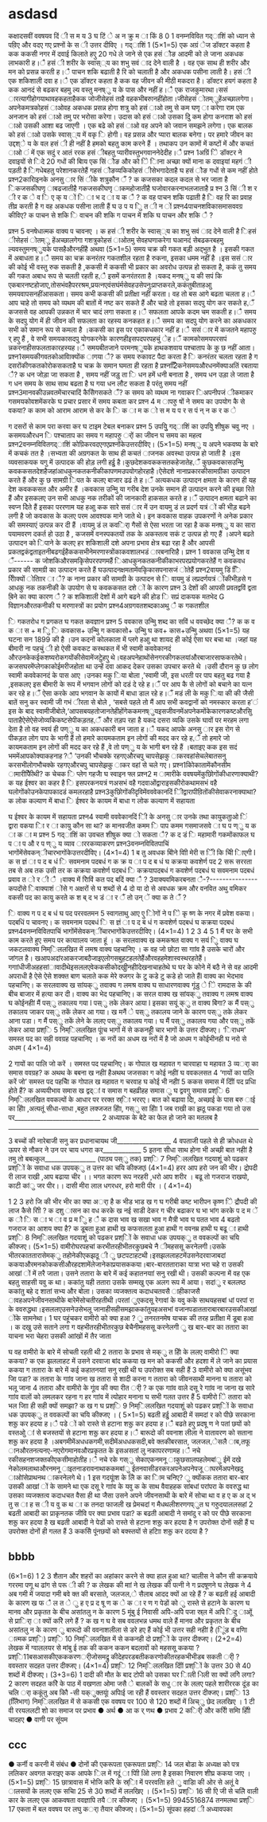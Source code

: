 # asdasd

कक्षादसवीं ववषयव दिं ी स म य 3 घ टिं े अ न क्रु म ा किं 8 0
1 वनम्नविवित गद्ाशिं को ध्यान से पव़िए और वदए गए प्रश्नों के स ी उत्तर दीविए ।
गद्ाशिं 1 (5×1=5)
एक अग्रं ेज डॉक्टर कहता है कक ककसी नगर में दवाई किलाते हएु 20 गधे ले जाने से एक हसं ौङ आदमी को ले जाना अकधक लाभकारी ह।ै हसं ी शरीर के स्वास््य का शभु सवं ाद देने वाली है । वह एक साथ ही शरीर और मन को प्रसन्न करती ह।ै पाचन शकि बढाती है रि को चलाती है और अकधक पसीना लाती है। हसं ी एक शकिशाली दवा ह।ै एक डॉक्टर कहता है कक वह जीवन की मीठी मकदरा है। डॉक्टर हयगं कहता है कक आनदं से बढकर बहमु ल्य वस्तु मनष्ु य के पास और नहीं ह।ै एक राजकुमारथा।ससं ारत्यागीहोगयाथावहकहताहैकक जोजीसेहसं ताहै वहकभीबरुानहींहोता।जीसेहसं ोतम्ुहेंअच्छालगेगा।अपनेकमत्रकोहसं ाओवह अकधक प्रसन्न होगा शत्रु को हसं ाओ तमु से कम घणृ ा करेगा राम एक अनजान को हसं ाओ तमु पर भरोसा करेगा। उदास को हसं ाओ उसका दिु कम होगा कनराश को हसं ाओ उसकी आशा बढ जाएगी । एक बढे को हसं ाओ वह अपने को जवान समझने लगेगा। एक बालक को हसं ाओ उसके स्वास््य में वकृ ि होगी। वह प्रसन्न और प्यारा बालक बनेगा। पर हमारे जीवन का उद्दश्े य के वल हसं ी ही नहीं है हमको बहतु काम करने हैं । तथाकप उन कामों में कष्टों में और कचतं ाओ ं में एक सदुं र आतं ररक हसं ीबहतु प्यारीवस्तुभगवाननेदेदीह।ै
प्रश्न 1अग्रिं ेि डॉक्टर ने दवाइयों से िदे 20 गधों की बिाय एक सिं ौङ और को िे िाना अच्छा क्यों माना
क दवाइयां महगं ी पड़ती है
िगधेबहतु परेशानकरतेहैं
गहसं ौङव्यकिकोहसं ीसेभगादेताहै
घ हसं ौङ गधों से कम नहीं होते
प्रश्न2कारिाइनके अनसु ार सिं ीके शत्रुकौन ैं ? क कजसका कदल कदल से भर जाता है
िकजसकीघणृ ाबढजातीहै
गकजसकीघणृ ाकमहोजातीहै घजोवारकरनाभलजाताहै
प्र श्न 3 सिं ी श र ी र क े व ि ए क् य ों ि ा भ द ा य क ै ?
क वह पाचन शकि पढाती है
ि वह रि का प्रवाह तीव्र करती है
ग वह अकधक पसीना लाती हैं
घ उ प य िु त ी न ों
प्रश्न4पाचनशविकासमासववग्र कीविए?
क पाचन से शकि ि वाचन की शकि ग पाचन में शकि घ पाचन और शकि
ै ?

प्रश्न 5 वनषेधात्मक वाक्य प चावनए ।
क हसं ी शरीर के स्वास््य का शभु सवं ाद देने वाली है
िहसं ीसेहसं ोतम्ु हेंअच्छालगेगा
गशत्रुकोहसं ाओतमु सेवहघणाकरेगा
घआनदं सेबढकरबहमु ल्यवस्तुमनष्ुयके पासहैऔरनहींहै
अथवा (5×1=5)
समय चक्र की गकत बड़ी अद्भुत है । इसकी गकत में अबाधता ह।ै समय का चक्र कनरंतर गकतशील रहता है रुकना, इसका धमम नहीं है ।इस ससं ार की कोई भी वस्तु रुक सकती है ,ककसी में ककसी भी प्रकार का अवरोध उत्पन्न हो सकता है, ककं तु समय की गकत अबाध रूप से चलती रहती ह,ै इसमें कनरंतरता है ।यकद मनष्ु य की सपं कि एकबारनष्टहोजाए,तोसभंवहैपररश्रम,प्रयत्नएवंसघंर्मसेवहउसेपनुःप्राप्तकरले,ककंतुबीताहआु समयवापसनहींआसकता।
समय कभी ककसी की प्रतीक्षा नहीं करता। वह तो बस आगे बढता चलता ह।ै आप चाहे तो समय को व्यथम की बातों में नष्ट कर सकते हैं और चाहे तो इसका सदपु योग कर सकते ह,ैं कजससे वह आपकी उन्नकत में चार चादं लगा सकता ह।ै सफलता आपके कदम चम सकती ह।ै समय के सदपु योग में ही जीवन की सफलता का रहस्य
कनकहत ह।ै समय का सदपु योग करने का अकधकार सभी को समान रूप से कमला है ।ककसी का इस पर एकाकधकार नहीं ह।ै ससं ार में कजतने महापरुु र् हएु हैं , वे सभी समयकासदपु योगकरनेके कारणहीइसपदपरपहचुं ेह।ैं कामकोसमयपरसपं न्नकरनाहीसफलताकारहस्यह।ै समयबीतजाने परमनष्ुयके हाथकशवाय पश्चाताप के कु छ नहीं आता।
प्रश्न1समयकीगवतकोआवािक्योंक ागया ै?
क समय रुकावट पैदा करता है
ि कनरंतर चलता रहता है
ग दसरोंकीगकतकोरोकसकताहै
घ चक्र के समान घमता ही रहता है प्रश्न2िेिकनेसमयऔरधनमेंक्याअतिं रबताया ै?
क धन जोड़ा जा सकता है , समय नहीं जड़ु ता
ि धन हमें धनी बनाता है , समय धन उड़ा ले जाता है ग धन समय के साथ साथ बढता है
घ गया धन लौट सकता है परंतु समय नहीं
प्रश्न3मानवकीउन्नवतमेंचारचादिं कैसेिगसकते ैं?
क समय को व्यथम ना गवाकर
िअपनीपजं ीकमाकर
गसमयकोवशमेंकरके
घ प्रचार प्रसार में समय कबता कर
प्रश्न 4 म ापरुु षों ने समय का उपयोग कै से वकया?
क काम को आराम आराम से कर के ि क ा म क ो स म य प र स पं न् न क र क े

ग दसरों से काम परा करवा कर
घ टाइम टेबल बनाकर
प्रश्न 5 उपयुिु गद्ाशिं का उपयिु शीषुक चवु नए । कसमयऔरधन
ि पश्चाताप का समय
ग महापरुु र्ों का जीवन
घ समय का महत्व
प्रश्न2वनम्नविवितगद्ाशिं कोप़िकरवदएगएप्रश्नोंकेउत्तरदीविए।
(5×1=5)
मनष्ु य अपने भकवष्य के बारे में कचकं तत है ।सभ्यता की अग्रगकत के साथ ही कचतं ाजनक अवस्था उत्पन्न हो जाती है ।इस व्यवसाकयक यगु में उत्पादक की होड़ लगी हईु
है।कुछदेशकवककसतकहेजातेह,ैं कुछकवकासउन्मिु कवककसतदेशहैजहांआधकुनकतकनीकीकापणमउपयोगहोरहाहै।ऐसेदशे नानाप्रकारकीसामग्रीका उत्पादन करते हैं और कु छ सामग्री िपत के कलए बाजार ढढं ते ह।ैं अत्यकधक उत्पादन क्षमता के कारण ही यह देश कवककसत और अमीर हैं ।कवकास उन्मिु या गरीब देश उनके समान ही उत्पादन करने की इच्छा रिते हैं और इसकलए उन सभी आधकु नक तरीकों की जानकारी हाकसल करते ह।ैं उत्पादन क्षमता बढाने का स्वप्न देिते हैं इसका पररणाम यह हआु कक सारे ससं ार में उन वायमु डं ल प्रदर्ण यत्रं ों की भीड़ बढने लगी है जो कवकास के कलए परम आवश्यक माने जाते थे। इन कवकास वाहक
उपकरणों ने अनेक प्रकार की समस्याएं उत्पन्न कर दी हैं ।वायमु डं ल कवर्ाि गैसों से ऐसा भरता जा रहा है कक मनष्ु य का सारा पयामवरण दकर्त हो उठा है , कजसमें वनस्पकतयों तक के अकस्तत्व सकं ट उत्पन्न हो गए हैं ।अपने बढते उत्पादन को िपाने के कलए हर शकिशाली दशे अपना प्रभाव क्षेत्र बढा रहा है और आपसी प्रकतद्वकंद्वताइतनीबढगईहैककसभीनेमरणास्त्रोंकाकवशालभडं ारबनारिाहै।
प्रश्न 1 ववकास उन्मिु देश व ैं------
क जोशकिऔरसमकृिसेपररपणमहैं िआधकुनकतकनीकीकाभरपरप्रयोगकरतेहैं
ग कवकवध प्रकार की सामग्री का उत्पादन करते हैं घउत्पादनक्षमतामेंवकृिकासपनासजं ोतेहैं
प्रश्न2वायमु डिं िि रीिाक्यों ोतािार ा ै?
क नाना प्रकार की सामग्री के उत्पादन से
ि वायमु डं लप्रदर्णयत्रं ोंकीभीड़से
ग आधकु नक तकनीकी के उपयोग से
घ कवककसत दशे ों के कारण
प्रश्न 3 देशों की आपसी प्रवतद्वविं द्वता ब़िने का क्या कारण ै ? क शकिशाली देशों में आगे बढने की होड
ि सप्रं दाकयक मतभेद
G विज्ञानऔरतकनीकी
घ मरणास्त्रों का प्रयोग प्रश्न4अग्रगवतशब्दकाअथु ै क गकतशील

ि गकतरोध
ग प्रगकत
घ गकत कवज्ञान
प्रश्न 5 ववकास उन्मिु शब्द का सविं ध ववच्छेद क्या ै?
क क व क ा स + म िु
ि कवकास+ उन्मिु ग कवकासो+ उन्मिु घ कव+ कास+उन्मिु
अथवा (5×1=5)
यह घटना सन 1899 की है ।उन कदनों कोलकाता में प्लगे हआु था शायद ही कोई ऐसा घर बचा था ।जहां यह बीमारी ना पहचुं ी हो ऐसी कवकट कस्थकत में भी स्वामी कववेकानदं औरउनकेकईकशष्यरोकगयोंकीसेवामेंजटुेहएु थे।वहअपनेहाथोंसेनगरकीगकलयांऔरबाजारसाफकरतेथे।कजसघरमेंप्लेगकाकोईमरीजहोता
था उन्हें दवा आकद देकर उसका उपचार करते थे ।उसी दौरान कु छ लोग स्वामी कववेकानदं के पास आए ।उनका मकु िया बोला ,’स्वामी जी, इस धरती पर पाप बहतु
बढ गया है ,इसकलए इस बीमारी के रूप में भगवान लोगों को दडं दे रहे ह।ैं पर आप कै से लोगों को बचाने का यत्न कर रहे ह।ैं ऐसा करके आप भगवान के कायों में
बाधा डाल रहे ह।ैं मडं ली के मकु िया की की जैसी बातें सनु कर स्वामी जी गभं ीरता से बोले , ‘सबसे पहले तो मैं आप सभी कवद्वानों को नमस्कार करता ह’ं इस के बाद
स्वामीजीबोले,‘आपसबयहतोजानतेहीहोंगेककमनष्ुयइसजीवनमेंअपनेकमोंकेकारणकष्टऔरसिु पाताहैऐसेऐसेजोव्यकिकष्टसेपीकड़तह,ैं और तड़प रहा है यकद दसरा व्यकि उसके घावों पर मरहम लगा देता है तो वह स्वयं ही पण्ु य का अकधकारी बन जाता ह।ै यकद आपके अनसु ार इस रोग से पीकड़त लोग पाप
के भागी हैं तो हमारे कायमकताम इन लोगों की मदद कर रहे ह,ैं तो हमारे जो कायमकताम इन लोगों की मदद कर रहे हैं ,वे तो पण्ु य के भागी बन रहे हैं ।बताइए कक इस सदं भममेंआपकोक्याकहनाह?ै ’उनकी भौचक्के रहगएऔरचपु चापसेझकु ाकरवहांसेचलेबातसनु करसभीलोगभौचक्के रहगएऔरचपु चापसेझकु ाकर
वहां से चले गए।
प्रश्न1कोिकातामेंकौनसीम ामारीफैिीथी?
क चेचक
ि प्लेग
गहजैा
घ स्वाइन फ्ल
प्रश्न2 म ामारीके ववषयमेंकुछिोगोंकीधारणाक्याथी? क यह ईश्वर का कहर है
ि इसपरकनयत्रं णअसभं वहै गदवाओंद्वाराइसकीरोकथामसभं वहै घलोगोंकोउनकेपापकादडं कमलरहाहै
प्रश्न3कुछिोगोंकीदृविमेंवववेकानदिं िीद्वारापीव़ितोंकीसेवाकरनाक्याथा?
क लोक कल्याण में बाधा ि ईश्वर के कायम में बाधा
ग लोक कल्याण में सहायता

घ ईश्वर के कायम में सहायता
प्रश्न4 स्वामी वववेकानदिं िी के अनसु ार उनके तथा कायुकताुओ िं द्वारा वकया िा र ा कायु कौन सा था?
क मानवजीत कमम
ि पाप कमम
गसमाजसवे ा
घ प ण्ु य क ा क ा म
प्रश्न 5 गद्ाशिं का उवचत शीषुक क्या ो सकता ै? क द डं
ि महामारी गकमोंकाफल घ प ा प औ र प ण्ु य
व्याव ाररकव्याकरण
प्रश्न3वनम्नविवितपाचिं भागोंमेंसेवकन्ीचारभागोंकेउत्तरदीविए। (4×1=4)
1 ब तु अवधक बोिने वािी मेरी स ेिी कि चिी िाएगी l क स ज्ञं ा प द ब धं
ि सवमनाम पदबधं
ग क क्र य ा प द ब धं
 घ कक्रया कवशेर्ण पद
2 सरू सररता तब से अब तक उसी तर क कक्रया कवशेर्ण पदबधं
ि कक्रयापदबधं
ग कवशेर्ण पदबधं
घ सवमनाम पदबधं
प्रवाव त
ो र ी ै ।वाक्य में रेिाविं कत पद बदिं क्या ै ?
 3वाक्यवमिकरबनता ै-?--------------- कपदोंसे
िवाक्याशं ोंसे
ग अक्षरों से
घ शब्दों से
4 दो या दो से अवधक क्रम और वनवित अथु वमिकर वकसी पद का कायु करते
क श ब् द भ डं ा र
ैं तो उन् ें क्या क ते ैं ?

ि वाक्य
ग प द ब धं
घ पद पररवतमन
5 स्वागताथु आए एु िोगों ने प िे कृ ष्ण के नगर में प्रवेश वकया। पदबधिं प चावनए। क सवमनाम पदबधं
ि स ज्ञं ा प द ब धं
ग कवशेर्ण पदबधं
घ कक्रया पदबधं
प्रश्न4वनम्नविवितपाचिं भागोंमेंसेवकन्ींचारभागोंकेउत्तरदीविए। (4×1=4)
 1
2
3
4
5
1
मैं घर के सभी काम करते हुए समय पर कायाालय जाता हूं ।
क सरलवाक्य
ख कमकश्रत वाक्य
ग सयं िु वाक्य
घ जकटलवाक्य
निम्िललखित में लमश्र वाक्य पहचानिए ।
क वह जो छोटा सा गाांव है उसके चारों और जांगल है। खआपअदांरआकरजाबठैजाइएलोगसबुहटहलतेहैंऔरवहहमेशास्वस्थरहतेहैं। गगाांधीजीअहहसांावादीथेइसललएवेककसीकोदखुीनहीांदेखनाचाहतेथे
घ घर के कोने में बठै ने से वह आदमी अपराधी है
ऐसे ऐसे शक्क्त बाण चलाते कक मेरे क्जगर के टु कडे टु कडे हो जाते हैंl वाक्य का भेदभाव पहचानिए।
क सरलवाक्य
ख सांयक्ु तवाक्य
ग लमश्र वाक्य
घ साधारणवाक्य
गूंडु े िे रामदास के की बीच बाजार में हत्या कर दी। वाक्य का भेद पहचानिए।
क सरल वाक्य
ख सांयक्ु तवाक्य
ग लमश्र वाक्य
घ कोईनहीां
मैं पस्ु तकालय गया l पस्ु तके लेकर आया l इसका सयूं क्ु त वाक्य बिेगा?
क मैं पस्ु तकालय जाकर पस्ु तकें लेकर आ गया।
ख मनैं े पस्ु तकालय जाने के कारण पस्ु तके लेकर आना पडा। ग मैं पस्ु तकें लेने के ललए पस्ु तकालय गया।
घ मैं पस्ु तकालय गया और पस्ु तकें लेकर आया
प्रश्ि 5 निम्िललखित पाूंच भागों में से ककनहीूं चार भागों के उत्तर दीक्जए। ‘िराधम’ समस्त पद का सही ववग्रह पहचानिए ।
क नरों का अधम
ख नरों में है जो अधम
ग कोईभीनही घ नरो से अधम
( 4×1=4)

2 गायों का पालि जो करें । समस्त पद पहचानिए।
क गोपाल ख महावत ग चारवाहा घ महावत
3 व्यर्ा का समास ववग्रह?
क अथथ के बबना
ख नहीां हैअथथ जजसका ग कोई नहीां
घ ववकलसत
4 ‘गायों का पालि करें जो’ समस्त पद पहचािे
क गोपाल
ख महावत
ग चरवाह
घ कोई भी नहीां
5 ककस समास में दोिों पद प्रधाि होते हैं?
क अव्ययीभाव समास
ख द्वद्ां व समास
ग बहव्रीहह समास ु
घ द्ववगु समास
प्रश्ि 6 निम्िललखित ववकल्पों के आधार पर ररक्त स्र्ाि भररए।
बात को बढावा देिा, अच्छाई के पास बरु ाई का होिा ,अत्यतूं सीधा-साधा ,बहुत लक्जजत होिा, गस्ु सा होिा
1 जब राखी का झठू पकडा गया तो उस पर___________________________
2 अध्यापक के बेटे का फेल हो जाने का मतलब है
_________________________________________
3 बच्चों की नारेबाजी सनु कर प्रधानाचायथ जी_________________
4 वपताजी पहले से ही क्रोधधत थे ऊपर से नौकर ने उन पर चाय धगरा कर____________
5 इतना सीधा साथ होना भी अच्छी बात नहीां है तमु तो बबल्कुल________________ (पाठ्य पस्ु तक)
प्रश्ि 7 निम्िललखित गदयाशूं को पढकर प्रश्िों के सवाधा धक उपयक्ु त उत्तर का चयि कीक्जएl (4×1=4) हरर आप हरो जन की भीर।
द्रोपदी री लाज राखी ,आप बढाया चीर ।।
भगत कारण रूप नरहरी ,धरो आप शरीर । बढू तो गजराज राखयो, काटी कांु जर पीर।। दासी मीरा लाल धगरधर, हरो मारी पीर ।
( 4×1=4)

1
2
3
हरो जि की भीर भीर का क्या अर्ा है
क भीड भाड
ख ग
घ
गरीबी कष्ट
भारीपन
कृष्ण िे द्रौपदी की लाज कैसे रािी ?
क दशु ासन का वध करके ख नई साडी देकर
ग चीर बढाकर
घ भा भांग करके
प द म ें क ौ ि स ा भ ा व प्र म िु ह ै
क दास भाव ख सखा भाव
ग मैत्री भाव
घ पतत भाव
4 बढतो गजराज का आशय क्या है?
क डूबता हुआ हाथी
ख कफसलता हुआ हाथी ग ववनम्र हाथी
घ बढू ा हाथी
प्रश्ि 8 निम्िललखित गदयाशूं को पढकर प्रश्िों के सवाधा धक उपयक्ु त ववकल्पों का चयि कीक्जए। (5×1=5)
वामीरोघरपहचां करभीतरहीभीतरकुछबचे नै ीमहससू करनेलगी।उसके भीतरकाततारासेमक्ु तहोनेकीएकझठू ी ु
छटपटाहटथी।इसझललाहटमेंउसनेदरवाजाबदां ककयाऔरमनकोककसीऔरहदशामेंलेजानेकाप्रयासककया।बार-बारतताराका
यात्रा भरा चहे रा उसकी आखां ों में तरै जाता। उसने ततारा के बारे में कई कहातनयाां सनु रखी थी। उसकी कल्पना में वह एक बहतु साहसी
यवु क था। ककांतु यही ततारा उसके सम्मखु एक अलग रूप में आया। सदांु र बललष्ठ ककांतु बहे द शातां सभ्य और बोला। उसका व्यजक्तत्व
कदाधचतवसै ाहीकाजसै ावहअपनेजीवनसाथीके बारेमेंसोचतीरहतीथी।परतां ुएकदसू रेगावां के यवु कके साथयहसबां धां परपां रा
के ववरुद्धथा।इसललएउसनेउसेभलू जानाहीसहीसमझाककांतुयहअसभां वजानपडातताराबारबारउसकीआखां ोंके सामनेथा।
1 घर पहूंचकर वामीरो को क्या हआ ? ुु
तनरतनमेष याचक की तरह प्रतीक्षा में डूबा हआ ।
क दखु उसे सताने लगा
ग वहभीतरहीभीतरकुछ बेचैनीमहससू करनेलगी
ु
ख बार-बार का ततारा का याचना भरा चेहरा उसकी आांखों में तैर जाता

घ वह वामीरो के बारे में सोचती रहती थी
2 ततारा के प्रभाव से मक्ु त होिे के ललए वामीरो िे क्या ककया?
क एक झललाहट में उसने दरवाजा बांद ककया
ख मन को ककसी और हदशा में ले जाने का प्रयास ककया ग ततारा के बारे में कई कहातनयाां सनु रखी थी
घ उपरोक्त सब सही हैं
3 वामीरो को क्या असूंभव जाि पडा?
क ततारा के गाांव जाना ख ततारा से शादी करना
ग ततारा को जीवनसाथी मानना घ ततारा को भलू जाना
4 ततारा और वामीरो के गाूंव की क्या रीत र्ी ?
क एक गाांव वाले दसू रे गाांव ना जाना
ख सारे गाांव वालों को लमलकर रहना
ग हर गाांव में त्योहार मनाना
घ सभी गलत उत्तर हैं
5 वामीरो िे ततारा को भल जािा ही सही क्यों समझा?
क
ख ग घ
प्रश्ि 9 निम्िललखित गदयाशूं को पढकर प्रश्िों के सवाधा धक उपयक्ु त ववकल्पों का चयि कीक्जए । ( 5×1=5)
बढती हईु आबादी में समदां र को पीछे सरकाना शरूु कर हदया ह।ै पडे ों को रास्ते से हटाना शरूु कर हदया ह।ै बढते हएु
प्रदषू ण ने पतां छयों को वस्तओु ां से बजस्तयों से हटाना शरूु कर हदया ह।ै बारूदो की ववनाश लीला ने वातावरण को सताना शरूु कर हदया है
।अबगमीमेंअधधकगमी,सदीमेंअधधकसदी,बवे क्तकीबरसात, जलजल,ेसलै ाब,तफू ानऔरतनत्यनए-नएरोगमानवऔरप्रकृतत
के इसअसतां लु नकापररणामह।ै नचे रकीसहनशजक्तकीएकसीमाहोतीह।ै नचे रके गस्ु सेकाएकनमनू ाकुछसालपहलेमबांु ईमें
दखे नेकोलमलाथाऔरनमनू ाइतनाडरावनाथाककमबांु ईतनवासीडरकरअपनेअपनेपजू ाघरमेंअपनेखदु ाओांसेप्राथनथ ाकरनेलगे
थे। 1 इस गदयाूंश के लिे क का िाम चनिए? ु
क्योंकक ततारा बार-बार उसकी आखां ों के सामने था
एक दसू रे गाांव के यवु क के साथ वैवाहहक सांबधां परांपरा के ववरुद्ध था
उसका व्यजक्तत्व कदाधचत वैसा ही था जैसा उसने अपने जीवनसाथी के बारे में सोचा था
व ह ए क अ द् भ तु स ा ह स ी य वु क थ ा
क तनदा फाजली
ख प्रेमचदां
ग मैधथलीशरणगप्ुत घ गरुुदयाललसहां
2 बढती आबादी का प्राकृनतक जीवि पर क्या प्रभाव पडा?
क बढती आबादी ने समांदु र को पर पीछे सरकाना शरूु कर हदया है ख बढती आबादी ने पेडों को रास्ते से हटाना शरूु कर हदया है
ग उपरोक्त दोनों सही हैं
घ उपरोक्त दोनों ही गलत हैं
3 ककसिे पूंनछयों को बक्स्तयों से हटािा शरूु कर ददया है ?

## bbbb

(6×1=6)
1 2 3
शैतान और शहरों का अहांकार करने से क्या हाल हुआ था? चालीस ने कौन सी कक्रयाये गररमा पणू थ ढांग से परू ी की ?
क लेखक की माां ने ख लेखक की पत्नी ने ग प्रदषूणने
घ लेखक ने
4 अब गमी में जयादा गमी बवे क्त की बरसाते, जलजल,े सैलाब आदद क्यों आ रहे हैं ?
क बढती हई आबादी के कारण
ख फ ै ल त े ु ह ए प्र द षू ण क े क ा र ण
ग पेडों को ु रास्ते से हटाने के कारण
घ मानव और प्रकृतत के बीच असांतलु न के कारण
5 मूंबु ई निवासी अपिे-अपिे पजा स्र्ल में अपिे िदु ाओूं से प्रार्िा ा क्यों करिे लगे हैं ?
क ख ग घ
वे सब ववलभन्न धमथ वाले हैं
मानव और प्रकृतत के बीच असांतलु न के कारण
ु
बारूदो की ववनाशलीला से डरे हए हैं
कोई भी उत्तर सही नहीां है
(िूंड ब वणिा ात्मक प्रश्ि) प्रश्ि 10 निम्िललखित में से ककनही दो प्रश्िों के उत्तर दीक्जए।
(2+2=4) लेखक में ग्वाललयर से मांबु ई तक की ककन ककन बदलावों को महससू ककया ?
प्रश्ि11बसआसकीएकककरणर्ीजोसमद्रु कीदेहपरडबतीककरणोकीतरहकभीभीडब सकती र्ी ? ववस्तार सदहत उत्तर दीक्जए। (4×1=4)
प्रश्ि 12 निम्िललखित दोिों प्रश्िों के उत्तर 30 से 40 शब्दों में दीक्जए। (3+3=6)
1 दादी की मौत के बाद टोपी को उसका घर िाली -िाली सा क्यों लगिे लगा?
2 कारण सदहत करिे के पाठ में वखणता ओमा जसै े बालकों के सधु ार के ललए पहले शारीररक दूंड का चलि र्ा ककूंतु अब कौि -सी यक्ुक्तयाूं अपिाई जा रही हैं ववस्तार सदहत उत्तर दीक्जए।
प्रश्ि 13
(लिेिभाग)
निम्िललखित में से ककसी एक ववषय पर 100 से 120 शब्दों में अिच्ु छेद ललखिए ।
1 टी वी ररयललटी शो का समाज पर प्रभाव
● अर्थ
● आ क र् णथ
● प्रभाव
2 कर्िी और करिी समाि होिी चादहए
● वाणी पर सूंयम

## ccc

● कर्नी व करनी में संबंध ● दोनों की एकरूपता एकरूपता
प्रश्ि 14 जल बोडा के अध्यक्ष को पत्र ललिकर अवगत कराइए कक आपके िल में गदूं ा पािी आिे लगा है इसका निवारण शीघ्र ककया जाए । (5×1=5)
प्रश्ि 15 छात्रावास में भोजि करिे के स्र्ाि में पररवतिा हते ु वाडिा की ओर से अतूं वे ालसयों के ललए एक सचिा 25 से 30 शब्दों में ललखिए । (5×1=5)
प्रश्ि 16 सी एि जी से चलिे वाली कार के ललए एक आकवषता ववज्ञापि तयै ार कीक्जए । (5×1=5)
9945516874
तनमलथा
प्रश्ि 17 एकता में बल ववषय पर लघु कर्ा तैयार कीक्जए।
(5×1=5) सूंपका
हहदां ी अध्यावपका
